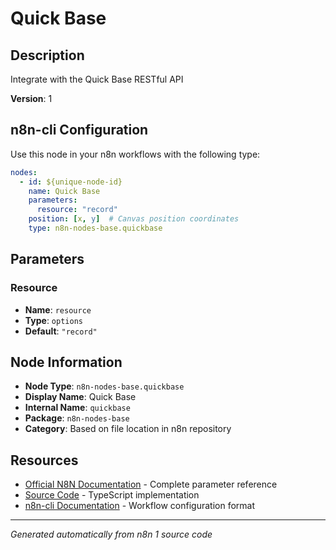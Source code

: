 # Quick Base

## Description

Integrate with the Quick Base RESTful API

**Version**: 1

## n8n-cli Configuration

Use this node in your n8n workflows with the following type:

```yaml
nodes:
  - id: ${unique-node-id}
    name: Quick Base
    parameters:
      resource: "record"
    position: [x, y]  # Canvas position coordinates
    type: n8n-nodes-base.quickbase
```

## Parameters

### Resource

- **Name**: `resource`
- **Type**: `options`
- **Default**: `"record"`


## Node Information

- **Node Type**: `n8n-nodes-base.quickbase`
- **Display Name**: Quick Base
- **Internal Name**: `quickbase`
- **Package**: `n8n-nodes-base`
- **Category**: Based on file location in n8n repository

## Resources

- [Official N8N Documentation](https://docs.n8n.io/integrations/builtin/app-nodes/n8n-nodes-base.quickbase/) - Complete parameter reference
- [Source Code](https://github.com/n8n-io/n8n/blob/master/packages/nodes-base/nodes/QuickBase/QuickBase.node.ts) - TypeScript implementation
- [n8n-cli Documentation](https://github.com/edenreich/n8n-cli) - Workflow configuration format

---
*Generated automatically from n8n 1 source code*
